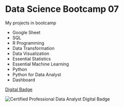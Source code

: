 # Data Science Bootcamp 07

My projects in bootcamp

- Google Sheet
- SQL
- R Programming
- Data Transformation
- Data Visualization
- Essential Statistics
- Essential Machine Learning
- Python
- Python for Data Analyst
- Dashboard


[Digital Badge](https://badgr.com/public/assertions/2ZrE09i9SwuZ1PxkXm8E5w?identity__email=waritsara.path@gmail.com)

![Certified Professional Data Analyst Digital Badge](https://github.com/wrtsr/DataScienceBootcamp07/assets/136925108/5418f0b9-ae9e-4906-8b59-8fb9b4f58efb)
